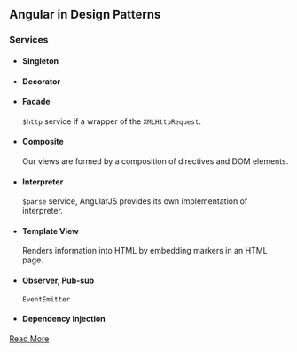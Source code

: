 ## Angular in Design Patterns
### Services
* #### Singleton
* #### Decorator
* #### Facade

    `$http` service if a wrapper of the `XMLHttpRequest`.

* #### Composite

    Our views are formed by a composition of directives and DOM elements. 

* #### Interpreter

    `$parse` service, AngularJS provides its own implementation of interpreter.

* #### Template View

    Renders information into HTML by embedding markers in an HTML page.

* #### Observer, Pub-sub

    `EventEmitter`

* #### Dependency Injection

[Read More](https://github.com/mgechev/angularjs-in-patterns#angularjs-patterns)

